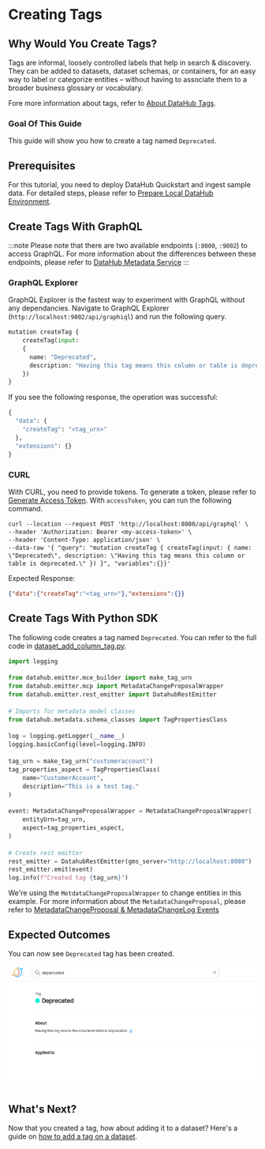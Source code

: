 # Creating Tags

## Why Would You Create Tags? 
Tags are informal, loosely controlled labels that help in search & discovery. They can be added to datasets, dataset schemas, or containers, for an easy way to label or categorize entities – without having to associate them to a broader business glossary or vocabulary.

Fore more information about tags, refer to [About DataHub Tags](/docs/tags.md).

### Goal Of This Guide
This guide will show you how to create a tag named `Deprecated`.

## Prerequisites
For this tutorial, you need to deploy DataHub Quickstart and ingest sample data. 
For detailed steps, please refer to [Prepare Local DataHub Environment](/docs/tools/tutorials/references/prepare-datahub.md).

## Create Tags With GraphQL

:::note
Please note that there are two available endpoints (`:8000`, `:9002`) to access GraphQL.
For more information about the differences between these endpoints, please refer to [DataHub Metadata Service](../../../metadata-service/README.md#graphql-api)
:::

### GraphQL Explorer
GraphQL Explorer is the fastest way to experiment with GraphQL without any dependancies. 
Navigate to GraphQL Explorer (`http://localhost:9002/api/graphiql`) and run the following query.

```python
mutation createTag {
    createTag(input:
    {
      name: "Deprecated",
      description: "Having this tag means this column or table is deprecated."
    })
}
```
If you see the following response, the operation was successful:
```python
{
  "data": {
    "createTag": "<tag_urn>"
  },
  "extensions": {}
}
```

### CURL

With CURL, you need to provide tokens. To generate a token, please refer to [Generate Access Token](/docs/tools/tutorials/references/generate-access-token.md). 
With `accessToken`, you can run the following command.

```shell
curl --location --request POST 'http://localhost:8080/api/graphql' \
--header 'Authorization: Bearer <my-access-token>' \
--header 'Content-Type: application/json' \
--data-raw '{ "query": "mutation createTag { createTag(input: { name: \"Deprecated\", description: \"Having this tag means this column or table is deprecated.\" }) }", "variables":{}}'
```
Expected Response:
```json
{"data":{"createTag":"<tag_urn>"},"extensions":{}}
```


## Create Tags With Python SDK

The following code creates a tag named `Deprecated`.
You can refer to the full code in [dataset_add_column_tag.py](https://github.com/datahub-project/datahub/blob/master/metadata-ingestion/examples/library/dataset_add_column_tag.py).
```python
import logging

from datahub.emitter.mce_builder import make_tag_urn
from datahub.emitter.mcp import MetadataChangeProposalWrapper
from datahub.emitter.rest_emitter import DatahubRestEmitter

# Imports for metadata model classes
from datahub.metadata.schema_classes import TagPropertiesClass

log = logging.getLogger(__name__)
logging.basicConfig(level=logging.INFO)

tag_urn = make_tag_urn("customeraccount")
tag_properties_aspect = TagPropertiesClass(
    name="CustomerAccount",
    description="This is a test tag."
)

event: MetadataChangeProposalWrapper = MetadataChangeProposalWrapper(
    entityUrn=tag_urn,
    aspect=tag_properties_aspect,
)

# Create rest emitter
rest_emitter = DatahubRestEmitter(gms_server="http://localhost:8080")
rest_emitter.emit(event)
log.info(f"Created tag {tag_urn}")
```

We're using the `MetdataChangeProposalWrapper` to change entities in this example.
For more information about the `MetadataChangeProposal`, please refer to [MetadataChangeProposal & MetadataChangeLog Events](/docs/advanced/mcp-mcl.md)


## Expected Outcomes
You can now see `Deprecated` tag has been created.

![tag-created](../../imgs/tutorials/tag-created.png)

## What's Next?

Now that you created a tag, how about adding it to a dataset? Here's a guide on [how to add a tag on a dataset](/docs/tools/tutorials/adding-tags.md). 


